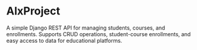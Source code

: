 # AlxProject
A simple Django REST API for managing students, courses, and enrollments. Supports CRUD operations, student-course enrollments, and easy access to data for educational platforms.
